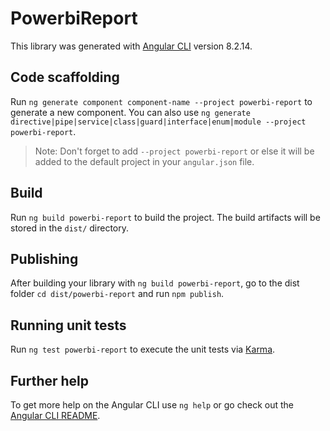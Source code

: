 # PowerbiReport

This library was generated with [Angular CLI](https://github.com/angular/angular-cli) version 8.2.14.

## Code scaffolding

Run `ng generate component component-name --project powerbi-report` to generate a new component. You can also use `ng generate directive|pipe|service|class|guard|interface|enum|module --project powerbi-report`.
> Note: Don't forget to add `--project powerbi-report` or else it will be added to the default project in your `angular.json` file. 

## Build

Run `ng build powerbi-report` to build the project. The build artifacts will be stored in the `dist/` directory.

## Publishing

After building your library with `ng build powerbi-report`, go to the dist folder `cd dist/powerbi-report` and run `npm publish`.

## Running unit tests

Run `ng test powerbi-report` to execute the unit tests via [Karma](https://karma-runner.github.io).

## Further help

To get more help on the Angular CLI use `ng help` or go check out the [Angular CLI README](https://github.com/angular/angular-cli/blob/master/README.md).
